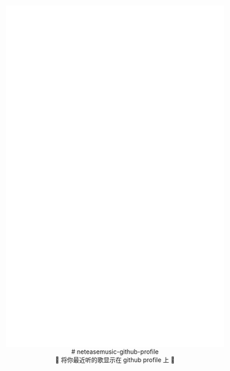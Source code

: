 <div align="center"><img src="music_card.svg"></div>

<div align="center"># neteasemusic-github-profile</div>

<div align="center">🎵 将你最近听的歌显示在 github profile 上 🎵</div>

